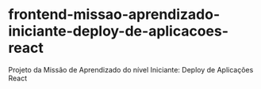 # frontend-missao-aprendizado-iniciante-deploy-de-aplicacoes-react
Projeto da Missão de Aprendizado do nível Iniciante: Deploy de Aplicações React
